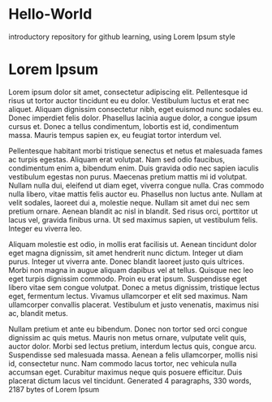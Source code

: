 # Hello-World
introductory repository for github learning, using Lorem Ipsum style

# Lorem Ipsum

Lorem ipsum dolor sit amet, consectetur adipiscing elit. Pellentesque id risus ut tortor auctor tincidunt eu eu dolor. Vestibulum luctus et erat nec aliquet. Aliquam dignissim consectetur nibh, eget euismod nunc sodales eu. Donec imperdiet felis dolor. Phasellus lacinia augue dolor, a congue ipsum cursus et. Donec a tellus condimentum, lobortis est id, condimentum massa. Mauris tempus sapien ex, eu feugiat tortor interdum vel.

Pellentesque habitant morbi tristique senectus et netus et malesuada fames ac turpis egestas. Aliquam erat volutpat. Nam sed odio faucibus, condimentum enim a, bibendum enim. Duis gravida odio nec sapien iaculis vestibulum egestas non purus. Maecenas pretium mattis mi id volutpat. Nullam nulla dui, eleifend ut diam eget, viverra congue nulla. Cras commodo nulla libero, vitae mattis felis auctor eu. Phasellus non luctus ante. Nullam at velit sodales, laoreet dui a, molestie neque. Nullam sit amet dui nec sem pretium ornare. Aenean blandit ac nisl in blandit. Sed risus orci, porttitor ut lacus vel, gravida finibus urna. Ut sed maximus sapien, ut vestibulum felis. Integer eu viverra leo.

Aliquam molestie est odio, in mollis erat facilisis ut. Aenean tincidunt dolor eget magna dignissim, sit amet hendrerit nunc dictum. Integer ut diam purus. Integer ut viverra ante. Donec blandit laoreet justo quis ultrices. Morbi non magna in augue aliquam dapibus vel at tellus. Quisque nec leo eget turpis dignissim commodo. Proin eu erat ipsum. Suspendisse eget libero vitae sem congue volutpat. Donec a metus dignissim, tristique lectus eget, fermentum lectus. Vivamus ullamcorper et elit sed maximus. Nam ullamcorper convallis placerat. Vestibulum et justo venenatis, maximus nisi ac, blandit metus.

Nullam pretium et ante eu bibendum. Donec non tortor sed orci congue dignissim ac quis metus. Mauris non metus ornare, vulputate velit quis, auctor dolor. Morbi sed lectus pretium, interdum lectus quis, congue arcu. Suspendisse sed malesuada massa. Aenean a felis ullamcorper, mollis nisi id, consectetur nunc. Nam commodo lacus tortor, nec vehicula nulla accumsan eget. Curabitur maximus neque quis posuere efficitur. Duis placerat dictum lacus vel tincidunt.
Generated 4 paragraphs, 330 words, 2187 bytes of Lorem Ipsum

